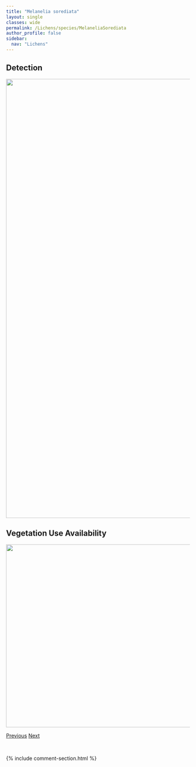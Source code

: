 ```yaml
---
title: "Melanelia sorediata"
layout: single
classes: wide
permalink: /Lichens/species/MelaneliaSorediata
author_profile: false
sidebar:
  nav: "Lichens"
---
```


<h2>Detection</h2>

<a href="https://drive.google.com/uc?export=view&id=1YZVb1Q2eApCtQCqf4p53MmOfrmI8edhR">
<img src="https://drive.google.com/uc?export=view&id=1YZVb1Q2eApCtQCqf4p53MmOfrmI8edhR" height = "1200" width = "800">
</a>


<h2>Vegetation Use Availability</h2>

<a href="https://drive.google.com/uc?export=view&id=1rdQmOLfEu8B8HxpGtJE49VUKsmI0ECBQ">
<img src="https://drive.google.com/uc?export=view&id=1rdQmOLfEu8B8HxpGtJE49VUKsmI0ECBQ" height = "500" width = "1000">
</a>


<a href="/DevelopmentWebsite/Lichens/species/MelaneliaPanniformis" class="pagination--pager" title="Melanelia panniformis">Previous</a> <a href="/DevelopmentWebsite/Lichens/species/MelaneliaStygia" class="pagination--pager" title="Melanelia stygia">Next</a>

<p>&nbsp;</p>

{% include comment-section.html %}
